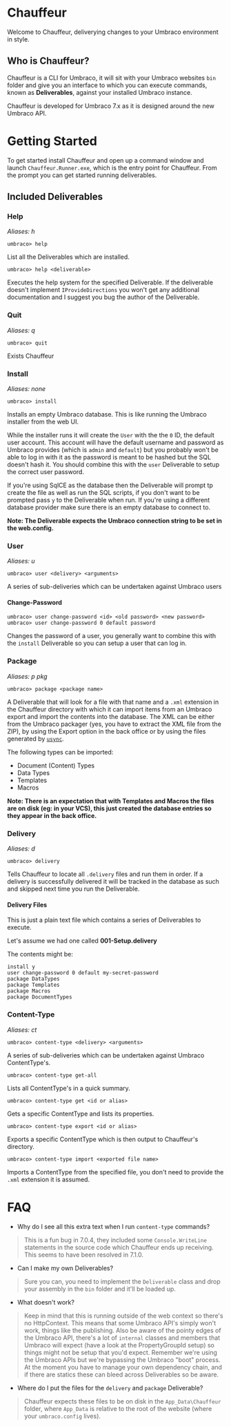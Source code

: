 # Chauffeur

Welcome to Chauffeur, deliverying changes to your Umbraco environment in style.

## Who is Chauffeur?

Chauffeur is a CLI for Umbraco, it will sit with your Umbraco websites `bin` folder and give you an interface to which you can execute commands, known as **Deliverables**, against your installed Umbraco instance.

Chauffeur is developed for Umbraco 7.x as it is designed around the new Umbraco API.

# Getting Started

To get started install Chauffeur and open up a command window and launch `Chauffeur.Runner.exe`, which is the entry point for Chauffeur. From the prompt you can get started running deliverables.

## Included Deliverables

### Help

_Aliases: h_

    umbraco> help

List all the Deliverables which are installed.

    umbraco> help <deliverable>

Executes the help system for the specified Deliverable. If the deliverable doesn't implement `IProvideDirections` you won't get any additional documentation and I suggest you bug the author of the Deliverable.

### Quit

_Aliases: q_

    umbraco> quit

Exists Chauffeur

### Install

_Aliases: none_

    umbraco> install

Installs an empty Umbraco database. This is like running the Umbraco installer from the web UI.

While the installer runs it will create the `User` with the the `0` ID, the default user account. This account will have the default username and password as Umbraco provides (which is `admin` and `default`) but you probably won't be able to log in with it as the password is meant to be hashed but the SQL doesn't hash it. You should combine this with the `user` Deliverable to setup the correct user password.

If you're using SqlCE as the database then the Deliverable will prompt tp create the file as well as run the SQL scripts, if you don't want to be prompted pass `y` to the Deliverable when run. If you're using a different database provider make sure there is an empty database to connect to.

**Note: The Deliverable expects the Umbraco connection string to be set in the web.config.**

### User

_Aliases: u_

    umbraco> user <delivery> <arguments>

A series of sub-deliveries which can be undertaken against Umbraco users

#### Change-Password

    umbraco> user change-password <id> <old password> <new password>
    umbraco> user change-password 0 default password

Changes the password of a user, you generally want to combine this with the `install` Deliverable so you can setup a user that can log in.

### Package

_Aliases: p pkg_

    umbraco> package <package name>

A Deliverable that will look for a file with that name and a `.xml` extension in the Chauffeur directory with which it can import items from an Umbraco export and import the contents into the database. The XML can be either from the Umbraco packager (yes, you have to extract the XML file from the ZIP), by using the Export option in the back office or by using the files generated by [`usync`](http://our.umbraco.org/projects/developer-tools/usync).

The following types can be imported:

* Document (Content) Types
* Data Types
* Templates
* Macros

**Note: There is an expectation that with Templates and Macros the files are on disk (eg: in your VCS), this just created the database entries so they appear in the back office.**

### Delivery

_Aliases: d_

    umbraco> delivery

Tells Chauffeur to locate all `.delivery` files and run them in order. If a delivery is successfully delivered it will be tracked in the database as such and skipped next time you run the Deliverable.

#### Delivery Files

This is just a plain text file which contains a series of Deliverables to execute.

Let's assume we had one called **001-Setup.delivery**

The contents might be:

    install y
    user change-password 0 default my-secret-password
    package DataTypes
    package Templates
    package Macros
    package DocumentTypes

### Content-Type

_Aliases: ct_

    umbraco> content-type <delivery> <arguments>

A series of sub-deliveries which can be undertaken against Umbraco ContentType's.

    umbraco> content-type get-all

Lists all ContentType's in a quick summary.

    umbraco> content-type get <id or alias>

Gets a specific ContentType and lists its properties.

    umbraco> content-type export <id or alias>

Exports a specific ContentType which is then output to Chauffeur's directory.

    umbraco> content-type import <exported file name>

Imports a ContentType from the specified file, you don't need to provide the `.xml` extension it is assumed.

# FAQ

* Why do I see all this extra text when I run `content-type` commands?

> This is a fun bug in 7.0.4, they included some `Console.WriteLine` statements in the source code which Chauffeur ends up receiving. This seems to have been resolved in 7.1.0.

* Can I make my own Deliverables?

> Sure you can, you need to implement the `Deliverable` class and drop your assembly in the `bin` folder and it'll be loaded up.

* What doesn't work?

> Keep in mind that this is running outside of the web context so there's no HttpContext. This means that some Umbraco API's simply won't work, things like the publishing. Also be  aware of the pointy edges of the Umbraco API, there's a lot of `internal` classes and members that Umbraco will expect (have a look at the PropertyGroupId setup) so things might not be setup that you'd expect. Remember we're using the Umbraco APIs but we're bypassing the Umbraco "boot" process. At the moment you have to manage your own dependency chain, and if there are statics these can bleed across Deliverables so be aware.

* Where do I put the files for the `delivery` and `package` Deliverable?

> Chauffeur expects these files to be on disk in the `App_Data\Chauffeur` folder, where `App_Data` is relative to the root of the website (where your `umbraco.config` lives).